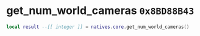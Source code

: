# get_num_world_cameras `0x8BD88B43`

```lua
local result --[[ integer ]] = natives.core.get_num_world_cameras()
```